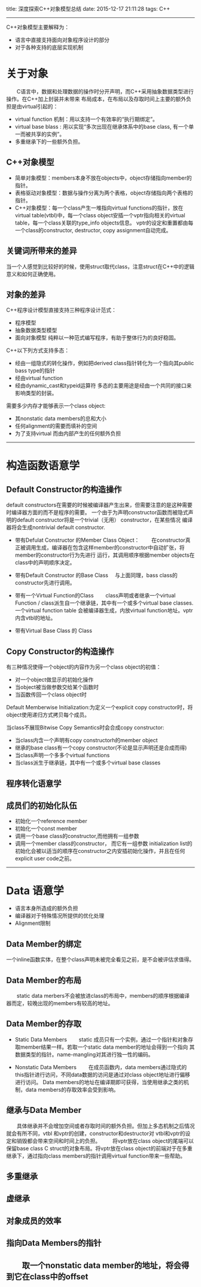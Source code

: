 title: 深度探索C++对象模型总结
date: 2015-12-17 21:11:28
tags: C++

---
C++对象模型主要解释为：
- 语言中直接支持面向对象程序设计的部分
- 对于各种支持的底层实现机制

# 关于对象
　　C语言中，数据和处理数据的操作时分开声明，而C++采用抽象数据类型进行操作。在C++加上封装并未带来
布局成本，在布局以及存取时间上主要的额外负担是由virtual引起的：
- virtual function 机制：用以支持一个有效率的“执行期绑定”。
- virtual base blass : 用以实现“多次出现在继承体系中的base class, 有一个单一而被共享的实例”。
- 多重继承下的一些额外负担。

<!--more-->

## C++对象模型
- 简单对象模型：members本身不放在objects中，object存储指向member的指针。
- 表格驱动对象模型：数据与操作分离为两个表格，object存储指向两个表格的指针。
- C++对象模型：每一个class产生一堆指向virtual functions的指针，放在virtual table(vtbl)中，每一个class
               object安插一个vptr指向相关的virtual table，每一个class关联的type_info objects信息。
               vptr的设定和重置都由每一个class的constructor, destructor, copy assignment自动完成。

## 关键词所带来的差异
当一个人感觉到比较好的时候，使用struct取代class，注意struct在C++中的逻辑意义和如何正确使用。

## 对象的差异
C++程序设计模型直接支持三种程序设计范式：
- 程序模型
- 抽象数据类型模型
- 面向对象模型
纯粹以一种范式编写程序，有助于整体行为的良好稳固。

C++以下列方式支持多态：
- 经由一组隐式的转化操作，例如把derived class指针转化为一个指向其public bass type的指针
- 经由virtual function
- 经由dynamic_cast和typeid运算符
多态的主要用途是经由一个共同的接口来影响类型的封装。

需要多少内存才能够表示一个class object:
- 其nonstatic data members的总和大小
- 任何alignment的需要而填补的空间
- 为了支持virtual 而由内部产生的任何额外负担

---

# 构造函数语意学

## Default Constructor的构造操作
default constructors在需要的时候被编译器产生出来，但需要注意的是这种需要时编译器方面的而不是程序的需要。
一个由于为声明constructor函数而被隐式声明的default constructor将是一个trivial（无用） constructor，在某些情况
编译器将会生成nontrivial default constructor.

- 带有Defulat Constructor 的Member Class Object：
  　　在constructor真正被调用生成，编译器在包含这样member的constructor中自动扩张，将member的constructor行为先进行
  运行，其调用顺序根据member objects在class中的声明顺序决定。

- 带有Default Constructor 的Base Class
 　与上面同理，bass class的constructor先进行调用。

- 带有一个Virtual Function的Class
　　class声明或者继承一个virtual Function  /  class派生自一个继承链，其中有一个或多个virtual base classes.
一个virtual function table 会被编译器生成，内放virtual function地址。vptr内含vtbl的地址。

- 带有Virtual Base Class 的 Class

## Copy Constructor的构造操作
有三种情况使得一个object的内容作为另一个class object的初值：
- 对一个object做显示的初始化操作
- 当object被当做参数交给某个函数时
- 当函数传回一个class object时

Default Memberwise Initialization:为定义一个explicit copy constructor时，将object使用递归方式拷贝每个成员。

当class不展现Bitwise Copy Semantics时会合成copy constructor:
- 当class内含一个声明有copy constructorh的member object
- 继承的base class有一个copy constructor(不论是显示声明还是合成而得)
- 当class声明一个多多个virtual functions
- 当class派生于继承链，其中有一个或多个virtual base classes

## 程序转化语意学

## 成员们的初始化队伍
- 初始化一个reference member
- 初始化一个const member
- 调用一个base class的constructor,而他拥有一组参数
- 调用一个member class的constructor， 而它有一组参数
initialization list的初始化会被以适当的顺序在constructor之内安插初始化操作，并且在任何explicit user code之前。

---

# Data 语意学
- 语言本身所造成的额外负担
- 编译器对于特殊情况所提供的优化处理
- Alignment限制

## Data Member的绑定
   一个inline函数实体，在整个class声明未被完全看见之前，是不会被评估求值得。

## Data Member的布局
　　static data merbers不会被放进class的布局中，members的顺序根据编译器而定，较晚出现的members有较高的地址。

## Data Member的存取
- Static Data Members
　　static 成员只有一个实例，通过一个指针和对象存取member结果一样。若取一个static data member的地址会得到一个指向
其数据类型的指针。name-mangling对其进行独一性的编码。

- Nonstatic Data Members
　　在成员函数内，data members通过隐式的this指针进行访问，不同data数据的访问是通过对class object地址进行偏移进行访问。
Data members的地址在编译期即可获得，当使用继承之类的机制，data members的存取效率会受到影响。

## 继承与Data Member
　　具体继承并不会增加空间或者存取时间的额外负担。但加上多态机制之后情况就会有所不同，vtbl 和vptr的创建，constructor和destructor对
vtbl和vptr的设定和销毁都会带来空间和时间上的负担。
　　将vptr放在class object的尾端可以保留base class C struct的对象布局。将vptr放在class object的前端对于在多重继承下，通过指向class
members的指针调用virtual function带来一些帮助。

## 多重继承


## 虚继承

## 对象成员的效率

## 指向Data Members的指针
 　　取一个nonstatic data member的地址，将会得到它在class中的offset
---
